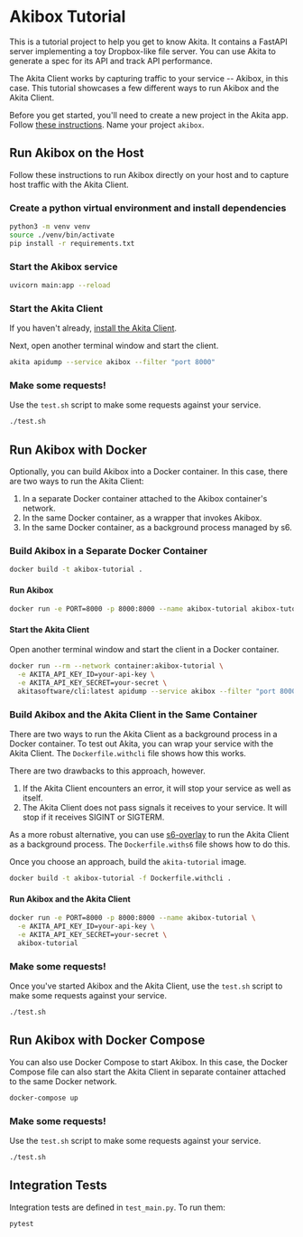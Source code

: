 # Akibox Tutorial

This is a tutorial project to help you get to know Akita.  It contains a
FastAPI server implementing a toy Dropbox-like file server.  You can use Akita
to generate a spec for its API and track API performance.

The Akita Client works by capturing traffic to your service -- Akibox, in this case.
This tutorial showcases a few different ways to run Akibox and the Akita
Client.

Before you get started, you'll need to create a new project in the Akita app.
Follow [these
instructions](https://docs.akita.software/docs/part-1-create-a-project).  Name
your project `akibox`.

## Run Akibox on the Host

Follow these instructions to run Akibox directly on your host and to capture
host traffic with the Akita Client.

### Create a python virtual environment and install dependencies

```bash
python3 -m venv venv
source ./venv/bin/activate
pip install -r requirements.txt
```

### Start the Akibox service

```bash
uvicorn main:app --reload
```

### Start the Akita Client

If you haven't already, [install the Akita
Client](https://docs.akita.software/docs/run-locally#install-the-client).

Next, open another terminal window and start the client.

```bash
akita apidump --service akibox --filter "port 8000"
```

### Make some requests!

Use the `test.sh` script to make some requests against your service.

```bash
./test.sh
```

## Run Akibox with Docker

Optionally, you can build Akibox into a Docker container.  In this case, there are two ways to run the Akita Client:
1. In a separate Docker container attached to the Akibox container's network.
1. In the same Docker container, as a wrapper that invokes Akibox.
1. In the same Docker container, as a background process managed by s6.

### Build Akibox in a Separate Docker Container

```bash
docker build -t akibox-tutorial .
```

#### Run Akibox

```bash
docker run -e PORT=8000 -p 8000:8000 --name akibox-tutorial akibox-tutorial
```

#### Start the Akita Client

Open another terminal window and start the client in a Docker container.

```bash
docker run --rm --network container:akibox-tutorial \
  -e AKITA_API_KEY_ID=your-api-key \
  -e AKITA_API_KEY_SECRET=your-secret \
  akitasoftware/cli:latest apidump --service akibox --filter "port 8000"
```

### Build Akibox and the Akita Client in the Same Container

There are two ways to run the Akita Client as a background process in a Docker
container.  To test out Akita, you can wrap your service with the Akita Client.
The `Dockerfile.withcli` file shows how this works.

There are two drawbacks to this approach, however.
1. If the Akita Client encounters an error, it will stop your service as well as itself.
1. The Akita Client does not pass signals it receives to your service.  It will stop if it receives SIGINT or SIGTERM.

As a more robust alternative, you can use
[s6-overlay](https://github.com/just-containers/s6-overlay) to run the Akita
Client as a background process.  The `Dockerfile.withs6` file shows how
to do this.

Once you choose an approach, build the `akita-tutorial` image.
```bash
docker build -t akibox-tutorial -f Dockerfile.withcli .
```

#### Run Akibox and the Akita Client

```bash
docker run -e PORT=8000 -p 8000:8000 --name akibox-tutorial \
  -e AKITA_API_KEY_ID=your-api-key \
  -e AKITA_API_KEY_SECRET=your-secret \
  akibox-tutorial
```

### Make some requests!

Once you've started Akibox and the Akita Client, use the `test.sh` script to
make some requests against your service.

```bash
./test.sh
```

## Run Akibox with Docker Compose

You can also use Docker Compose to start Akibox. In this case, the Docker Compose file can also start the Akita Client
in separate container attached to the same Docker network.

```bash
docker-compose up
```

### Make some requests!

Use the `test.sh` script to make some requests against your service.

```bash
./test.sh
```

## Integration Tests

Integration tests are defined in `test_main.py`.  To run them:

```bash
pytest
```
